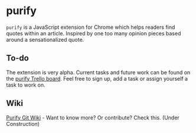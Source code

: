 # purify

`purify` is a JavaScript extension for Chrome which helps readers find quotes within an article. Inspired by one too many opinion pieces based around a sensationalized quote.

## To-do
The extension is very alpha. Current tasks and future work can be found on the [purify Trello board](https://trello.com/b/dg4xZrfO). Feel free to sign up, add a task or assign yourself a task to work on.

## Wiki
[Purify Git Wiki](https://github.com/adam-lynch/purify/wiki) - Want to know more? Or contribute? Check this. (Under Construction)